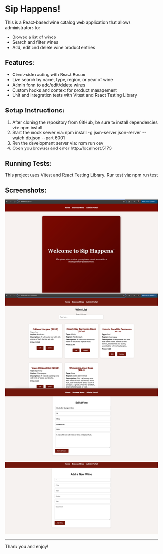 # Sip Happens!

This is a React-based wine catalog web application that allows administrators to:
- Browse a list of wines
- Search and filter wines
- Add, edit and delete wine product entries

## Features:
- Client-side routing with React Router
- Live search by name, type, region, or year of wine
- Admin form to add/edit/delete wines
- Custom hooks and context for product management
- Unit and integration tests with Vitest and React Testing Library

## Setup Instructions:
1. After cloning the repository from GitHub, be sure to install dependencies via:
    npm install
2. Start the mock server via:
    npm install -g json-server
    json-server --watch db.json --port 6001
3. Run the development server via:
    npm run dev
4. Open you browser and enter http://localhost:5173

## Running Tests:
This project uses Vitest and React Testing Library.
Run test via:
    npm run test

## Screenshots:
![Wine Catalog App Screenshot 1](./src/assets/WineAppScreenshot1.png)
![Wine Catalog App Screenshot 2](./src/assets/WineAppScreenshot2.png)
![Wine Catalog App Screenshot 3](./src/assets/WineAppScreenshot3.png)
![Wine Catalog App Screenshot 4](./src/assets/WineAppScreenshot4.png)

-----------------

Thank you and enjoy!
